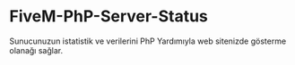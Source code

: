 # FiveM-PhP-Server-Status
Sunucunuzun istatistik ve verilerini PhP Yardımıyla web sitenizde gösterme olanağı sağlar.
